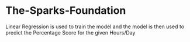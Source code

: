 # The-Sparks-Foundation
Linear Regression is used to train the model and the model is then used to predict the Percentage Score for the given Hours/Day
